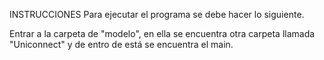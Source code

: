 INSTRUCCIONES
Para ejecutar el programa se debe hacer lo siguiente.

Entrar a la carpeta de "modelo", en ella se encuentra otra carpeta llamada "Uniconnect" y  de entro de está se encuentra el main.
